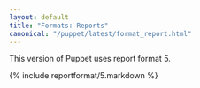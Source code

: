```yaml
---
layout: default
title: "Formats: Reports"
canonical: "/puppet/latest/format_report.html"
---
```



This version of Puppet uses report format 5.

{% include reportformat/5.markdown %}
